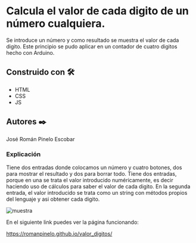 # Calcula el valor de cada digito de un número cualquiera. 

Se introduce un número y como resultado se muestra el valor de cada digito. Este principio se pudo aplicar en un contador de cuatro digitos hecho con Arduino. 


## Construido con 🛠️

* HTML
* CSS
* JS


## Autores ✒️

José Román Pinelo Escobar


### Explicación

Tiene dos entradas donde colocamos un número y cuatro botones, dos para mostrar el resultado y dos para borrar todo. Tiene dos entradas, porque en una se trata el valor introducido numéricamente, es decir haciendo uso de cálculos para saber el valor de cada digito. En la segunda entrada, el valor introducido se trata como un string con métodos propios del lenguaje y asi obtener cada digito.

![muestra](https://user-images.githubusercontent.com/71656431/149019507-aa9edf07-5f67-4c12-b980-74d391f001bd.jpg)

En el siguiente link puedes ver la página funcionando: 

https://romanpinelo.github.io/valor_digitos/